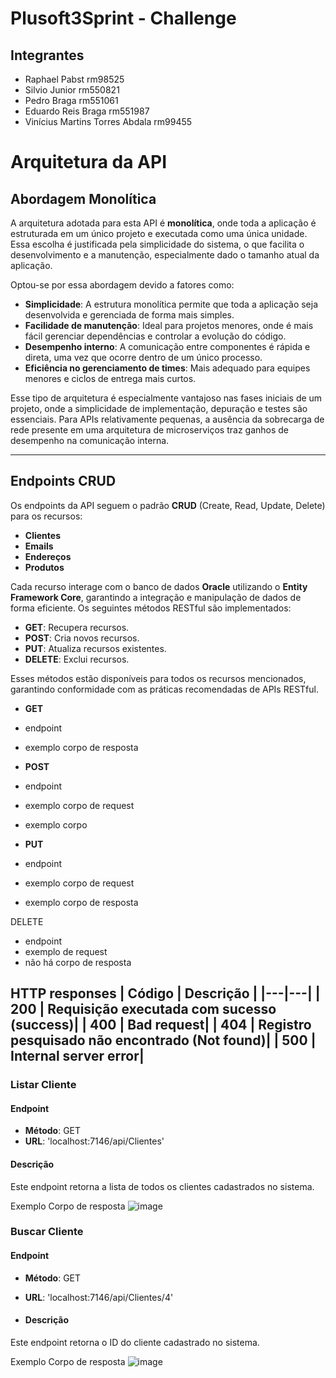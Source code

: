 # Plusoft3Sprint - Challenge


## Integrantes
- Raphael Pabst rm98525
- Silvio Junior rm550821
- Pedro Braga rm551061
- Eduardo Reis Braga rm551987
- Vinícius Martins Torres Abdala rm99455

# Arquitetura da API

## Abordagem Monolítica

A arquitetura adotada para esta API é **monolítica**, onde toda a aplicação é estruturada em um único projeto e executada como uma única unidade. Essa escolha é justificada pela simplicidade do sistema, o que facilita o desenvolvimento e a manutenção, especialmente dado o tamanho atual da aplicação.

Optou-se por essa abordagem devido a fatores como:

- **Simplicidade**: A estrutura monolítica permite que toda a aplicação seja desenvolvida e gerenciada de forma mais simples.
- **Facilidade de manutenção**: Ideal para projetos menores, onde é mais fácil gerenciar dependências e controlar a evolução do código.
- **Desempenho interno**: A comunicação entre componentes é rápida e direta, uma vez que ocorre dentro de um único processo.
- **Eficiência no gerenciamento de times**: Mais adequado para equipes menores e ciclos de entrega mais curtos.

Esse tipo de arquitetura é especialmente vantajoso nas fases iniciais de um projeto, onde a simplicidade de implementação, depuração e testes são essenciais. Para APIs relativamente pequenas, a ausência da sobrecarga de rede presente em uma arquitetura de microserviços traz ganhos de desempenho na comunicação interna.

---

## Endpoints CRUD

Os endpoints da API seguem o padrão **CRUD** (Create, Read, Update, Delete) para os recursos:

- **Clientes**
- **Emails**
- **Endereços**
- **Produtos**

Cada recurso interage com o banco de dados **Oracle** utilizando o **Entity Framework Core**, garantindo a integração e manipulação de dados de forma eficiente. Os seguintes métodos RESTful são implementados:

- **GET**: Recupera recursos.
- **POST**: Cria novos recursos.
- **PUT**: Atualiza recursos existentes.
- **DELETE**: Exclui recursos.

Esses métodos estão disponíveis para todos os recursos mencionados, garantindo conformidade com as práticas recomendadas de APIs RESTful.

- **GET**


- endpoint
- exemplo corpo de resposta


- **POST**

- endpoint
- exemplo corpo de request
- exemplo corpo


- **PUT**
- endpoint
- exemplo corpo de request
- exemplo corpo de resposta


DELETE

- endpoint
- exemplo de request
- não há corpo de resposta


**HTTP responses**
| Código | Descrição |
|---|---|
| 200 | Requisição executada com sucesso (success)|
| 400 | Bad request|
| 404 | Registro pesquisado não encontrado (Not found)|
| 500 | Internal server error|
---


### Listar Cliente

#### Endpoint

- **Método**: GET  
- **URL**: 'localhost:7146/api/Clientes'

#### Descrição
Este endpoint retorna a lista de todos os clientes cadastrados no sistema.

Exemplo Corpo de resposta
![image](https://github.com/user-attachments/assets/10a7ef6f-3cac-4e4b-b472-fd63fd61cc64)



### Buscar Cliente

#### Endpoint

- **Método**: GET  
- **URL**: 'localhost:7146/api/Clientes/4'

- #### Descrição
Este endpoint retorna o ID do cliente cadastrado no sistema.

Exemplo Corpo de resposta
![image](https://github.com/user-attachments/assets/e141ccf3-a6a7-46ae-bec2-806384c60b7b)








